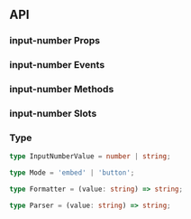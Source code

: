 ## API

### input-number Props

<field-table :data="inputNumberProps"/>

### input-number Events

<field-table :data="inputNumberEvents" type="emits" />

### input-number Methods

<field-table :data="inputNumberMethods" type="methods" />

### input-number Slots

<field-table :data="inputNumberSlots"  type="slots"/>

### Type

```typescript
type InputNumberValue = number | string;

type Mode = 'embed' | 'button';

type Formatter = (value: string) => string;

type Parser = (value: string) => string;
```

<script setup>
import { ref } from 'vue';

const inputNumberProps = ref([
  {
    name: 'model-value (v-model)',
    desc: '绑定值',
    type: 'InputNumberValue',
    value: '-',
  },
  {
    name: 'default-value',
    desc: '默认值（非受控模式）',
    type: 'InputNumberValue',
    value: "''",
  },
  {
    name: 'mode',
    desc: '模式（embed：按钮内嵌模式，button：左右按钮模式）',
    type: "Mode",
    value: "'embed'",
  },
  {
    name: 'precision',
    desc: '数字精度',
    type: 'number',
    value: '-',
  },
  {
    name: 'step',
    desc: '数字变化步长',
    type: 'number',
    value: '1',
  },
  {
    name: 'disabled',
    desc: '是否禁用',
    type: 'boolean',
    value: 'false',
  },
  {
    name: 'error',
    desc: '是否为错误状态',
    type: 'boolean',
    value: 'false',
  },
  {
    name: 'max',
    desc: '最大值',
    type: 'number',
    value: 'Infinity',
  },
  {
    name: 'min',
    desc: '最小值',
    type: 'number',
    value: '-Infinity',
  },
  {
    name: 'formatter',
    desc: '定义输入框展示值',
    type: 'Formatter',
    value: '-',
  },
  {
    name: 'parser',
    desc: '从 formatter 转换为数字，和 formatter 搭配使用',
    type: 'Parser',
    value: '-',
  },
  {
    name: 'placeholder',
    desc: '输入框提示文字',
    type: 'string',
    value: '-',
  },
  {
    name: 'hide-button',
    desc: '是否隐藏按钮',
    type: 'boolean',
    value: 'false',
  },
  {
    name: 'size',
    desc: '输入框大小',
    type: "Size",
    value: "'medium'",
    href:"/components/button"
  },
  {
    name: 'allow-clear',
    desc: '是否允许清空输入框',
    type: 'boolean',
    value: 'false',
  },
  {
    name: 'read-only',
    desc: '只读',
    type: 'boolean',
    value: 'false',
  },
  {
    name: 'input-attrs',
    desc: '内部 input 元素的属性',
    type: 'object',
    value: '-',
  },
]);

const inputNumberEvents = ref([
  {
    name: 'change',
    desc: '值发生改变时触发',
    type: 'value: InputNumberValue,\nev: Event',
    value: '-',
  },
  {
    name: 'focus',
    desc: '输入框获取焦点时触发',
    type: 'ev: FocusEvent',
    value: '-',
  },
  {
    name: 'blur',
    desc: '输入框失去焦点时触发',
    type: 'ev: FocusEvent',
    value: '-',
  },
  {
    name: 'clear',
    desc: '用户点击清除按钮时触发',
    type: 'ev: Event',
    value: '-',
  },
  {
    name: 'input',
    desc: '输入时触发',
    type: 'value: InputNumberValue,\ninputValue: string,\nev: Event',
    value: '-',
  },
  {
    name: 'keydown',
    desc: '按下键盘时触发',
    type: 'ev: KeyboardEvent',
    value: '-',
  },
]);

const inputNumberMethods = ref([
  {
    name: 'focus',
    desc: '使输入框获取焦点',
    type: '-',
    value: '-',
  },
  {
    name: 'blur',
    desc: '使输入框失去焦点',
    type: '-',
    value: '-',
  },
]);

const inputNumberSlots = ref([
  {
    name: 'minus',
    desc: '数值减少图标',
    type: '-',
    value: '-',
  },
  {
    name: 'plus',
    desc: '数值增加图标',
    type: '-',
    value: '-',
  },
  {
    name: 'append',
    desc: '后置标签',
    type: '-',
    value: '-',
  },
  {
    name: 'prepend',
    desc: '前置标签',
    type: '-',
    value: '-',
  },
  {
    name: 'suffix',
    desc: '后缀',
    type: '-',
    value: '-',
  },
  {
    name: 'prefix',
    desc: '前缀',
    type: '-',
    value: '-',
  },
]);
</script>
